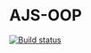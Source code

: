 # AJS-OOP

[![Build status](https://ci.appveyor.com/api/projects/status/3wivg8l75sl0w3on/branch/main?svg=true)](https://ci.appveyor.com/project/anna-yeddi/ajs-oop-methods/branch/main)
